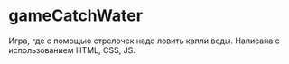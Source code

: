 # gameCatchWater
Игра, где с помощью стрелочек надо ловить капли воды.
Написана с использованием HTML, CSS, JS.
